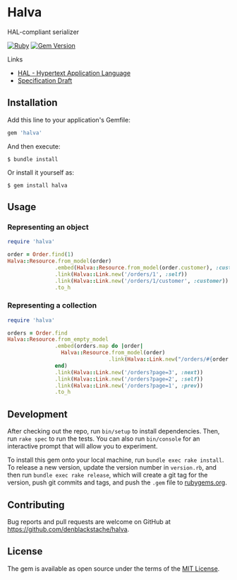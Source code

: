 # Halva

HAL-compliant serializer

[![Ruby](https://github.com/denblackstache/halva/actions/workflows/main.yml/badge.svg)](https://github.com/denblackstache/halva/actions/workflows/main.yml) [![Gem Version](https://badge.fury.io/rb/halva.svg)](https://badge.fury.io/rb/halva)

Links
* [HAL - Hypertext Application Language](https://stateless.co/hal_specification.html)
* [Specification Draft](https://datatracker.ietf.org/doc/html/draft-kelly-json-hal-08)

## Installation

Add this line to your application's Gemfile:

```ruby
gem 'halva'
```

And then execute:

    $ bundle install

Or install it yourself as:

    $ gem install halva

## Usage

### Representing an object

```ruby
require 'halva'

order = Order.find(1)
Halva::Resource.from_model(order)
               .embed(Halva::Resource.from_model(order.customer), :customer)
               .link(Halva::Link.new('/orders/1', :self))
               .link(Halva::Link.new('/orders/1/customer', :customer))
               .to_h

```

### Representing a collection

```ruby
require 'halva'

orders = Order.find
Halva::Resource.from_empty_model
               .embed(orders.map do |order|
                 Halva::Resource.from_model(order)
                                .link(Halva::Link.new("/orders/#{order.id}", :self))
               end)
               .link(Halva::Link.new('/orders?page=3', :next))
               .link(Halva::Link.new('/orders?page=2', :self))
               .link(Halva::Link.new('/orders?page=1', :prev))
               .to_h

```

## Development

After checking out the repo, run `bin/setup` to install dependencies. Then, run `rake spec` to run the tests. You can also run `bin/console` for an interactive prompt that will allow you to experiment.

To install this gem onto your local machine, run `bundle exec rake install`. To release a new version, update the version number in `version.rb`, and then run `bundle exec rake release`, which will create a git tag for the version, push git commits and tags, and push the `.gem` file to [rubygems.org](https://rubygems.org).

## Contributing

Bug reports and pull requests are welcome on GitHub at https://github.com/denblackstache/halva.


## License

The gem is available as open source under the terms of the [MIT License](https://opensource.org/licenses/MIT).

